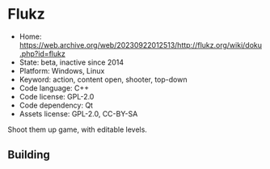 # Flukz

- Home: https://web.archive.org/web/20230922012513/http://flukz.org/wiki/doku.php?id=flukz
- State: beta, inactive since 2014
- Platform: Windows, Linux
- Keyword: action, content open, shooter, top-down
- Code language: C++
- Code license: GPL-2.0
- Code dependency: Qt
- Assets license: GPL-2.0, CC-BY-SA

Shoot them up game, with editable levels.

## Building
